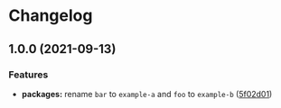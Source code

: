# Changelog

## 1.0.0 (2021-09-13)


### Features

* **packages:** rename `bar` to `example-a` and `foo` to `example-b` ([5f02d01](https://www.github.com/remarkablemark/lerna-template/commit/5f02d0183942a4dd63c3248c02d8fdda3d125943))
